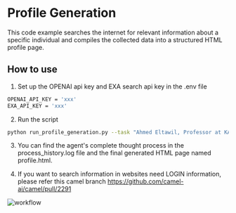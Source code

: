 # Profile Generation

This code example searches the internet for relevant information about a specific individual and compiles the collected
data into a structured HTML profile page.

## How to use

1. Set up the OPENAI api key and EXA search api key in the .env file

```bash
OPENAI_API_KEY = 'xxx'
EXA_API_KEY = 'xxx'
```

2. Run the script

```bash
python run_profile_generation.py --task "Ahmed Eltawil, Professor at KAUST, Suggested Websites:..."
```

3. You can find the agent's complete thought process in the process_history.log file and the final generated HTML page named profile.html.

4. If you want to search information in websites need LOGIN information, please refer this camel branch https://github.com/camel-ai/camel/pull/2291

![workflow](https://github.com/user-attachments/assets/70820c77-2101-4c15-af4b-4bd06e8c5429)
